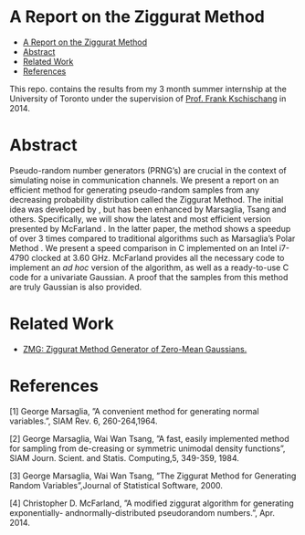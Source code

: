A Report on the Ziggurat Method
============
<!--ts-->
   * [A Report on the Ziggurat Method](#a-report-on-the-ziggurat-method)
   * [Abstract](#abstract)
   * [Related Work](#related-work)
   * [References](#references)

<!-- Added by: severo, at: Fri May 17 00:21:27 -03 2019 -->

<!--te-->

This repo. contains the results from my 3 month summer internship at the University of Toronto under the supervision of [Prof. Frank Kschischang](https://www.comm.utoronto.ca/~frank/) in 2014.

# Abstract
Pseudo-random number generators (PRNG’s) are crucial in the context of simulating noise in communication channels. We present a report on an efficient method for generating pseudo-random samples from any decreasing probability distribution called the Ziggurat Method. The initial idea was developed by , but has been enhanced by Marsaglia, Tsang and others. Specifically, we will show the latest and most efficient version presented by McFarland . In the latter paper, the method shows a speedup of over 3 times compared to traditional algorithms such as Marsaglia’s Polar Method . We present a speed comparison in C implemented on an Intel i7-4790 clocked at 3.60 GHz. McFarland provides all the necessary code to implement an *ad hoc* version of the algorithm, as well as a ready-to-use C code for a univariate Gaussian. A proof that the samples from this method are truly Gaussian is also provided.

# Related Work
- [ZMG: Ziggurat Method Generator of Zero-Mean Gaussians.](https://www.comm.utoronto.ca/~frank/ZMG/)

# References
[1] George Marsaglia, ”A convenient method for generating normal variables.”, SIAM Rev. 6, 260-264,1964.

[2] George  Marsaglia,  Wai  Wan  Tsang,  ”A  fast,  easily  implemented  method  for  sampling  from  de-creasing or symmetric unimodal density functions”, SIAM Journ. Scient. and Statis. Computing,5, 349-359, 1984.

[3] George  Marsaglia,  Wai  Wan  Tsang,  ”The  Ziggurat  Method  for  Generating  Random  Variables”,Journal of Statistical Software, 2000.

[4]  Christopher  D.  McFarland,  ”A  modified  ziggurat  algorithm  for  generating  exponentially-  andnormally-distributed pseudorandom numbers.”, Apr. 2014.

